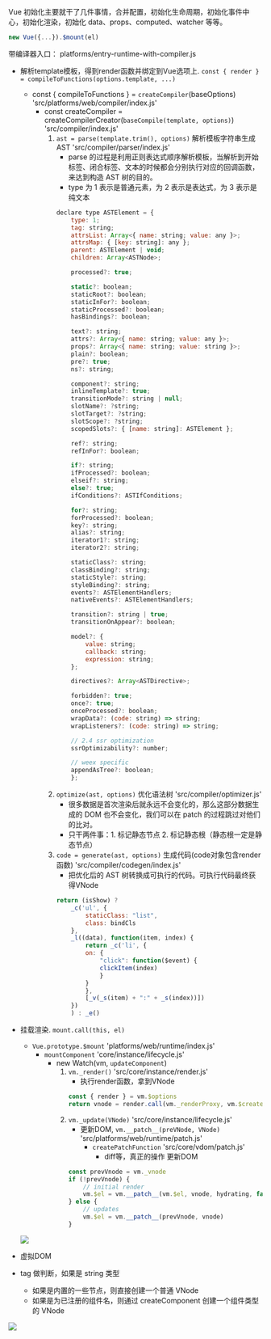 Vue 初始化主要就干了几件事情，合并配置，初始化生命周期，初始化事件中心，初始化渲染，初始化 data、props、computed、watcher 等等。

``` js
new Vue({...}).$mount(el)
```

带编译器入口： platforms/entry-runtime-with-compiler.js
* 解析template模板，得到render函数并绑定到Vue选项上. `const { render } = compileToFunctions(options.template, ...)` 
    * const { compileToFunctions } = `createCompiler`(baseOptions) 'src/platforms/web/compiler/index.js'
        * const createCompiler = createCompilerCreator(`baseCompile(template, options)`) 'src/compiler/index.js'
            1. `ast = parse(template.trim(), options)` 解析模板字符串生成 AST 'src/compiler/parser/index.js'
                * parse 的过程是利用正则表达式顺序解析模板，当解析到开始标签、闭合标签、文本的时候都会分别执行对应的回调函数，来达到构造 AST 树的目的。
                * type 为 1 表示是普通元素，为 2 表示是表达式，为 3 表示是纯文本
                ``` js
                declare type ASTElement = {
                    type: 1;
                    tag: string;
                    attrsList: Array<{ name: string; value: any }>;
                    attrsMap: { [key: string]: any };
                    parent: ASTElement | void;
                    children: Array<ASTNode>;

                    processed?: true;

                    static?: boolean;
                    staticRoot?: boolean;
                    staticInFor?: boolean;
                    staticProcessed?: boolean;
                    hasBindings?: boolean;

                    text?: string;
                    attrs?: Array<{ name: string; value: any }>;
                    props?: Array<{ name: string; value: string }>;
                    plain?: boolean;
                    pre?: true;
                    ns?: string;

                    component?: string;
                    inlineTemplate?: true;
                    transitionMode?: string | null;
                    slotName?: ?string;
                    slotTarget?: ?string;
                    slotScope?: ?string;
                    scopedSlots?: { [name: string]: ASTElement };

                    ref?: string;
                    refInFor?: boolean;

                    if?: string;
                    ifProcessed?: boolean;
                    elseif?: string;
                    else?: true;
                    ifConditions?: ASTIfConditions;

                    for?: string;
                    forProcessed?: boolean;
                    key?: string;
                    alias?: string;
                    iterator1?: string;
                    iterator2?: string;

                    staticClass?: string;
                    classBinding?: string;
                    staticStyle?: string;
                    styleBinding?: string;
                    events?: ASTElementHandlers;
                    nativeEvents?: ASTElementHandlers;

                    transition?: string | true;
                    transitionOnAppear?: boolean;

                    model?: {
                        value: string;
                        callback: string;
                        expression: string;
                    };

                    directives?: Array<ASTDirective>;

                    forbidden?: true;
                    once?: true;
                    onceProcessed?: boolean;
                    wrapData?: (code: string) => string;
                    wrapListeners?: (code: string) => string;

                    // 2.4 ssr optimization
                    ssrOptimizability?: number;

                    // weex specific
                    appendAsTree?: boolean;
                    };
                ```
            2. `optimize(ast, options)` 优化语法树 'src/compiler/optimizer.js'
                * 很多数据是首次渲染后就永远不会变化的，那么这部分数据生成的 DOM 也不会变化，我们可以在 patch 的过程跳过对他们的比对。
                * 只干两件事：1. 标记静态节点 2. 标记静态根（静态根一定是静态节点）
            3. `code = generate(ast, options)` 生成代码(code对象包含render函数) 'src/compiler/codegen/index.js'
                * 把优化后的 AST 树转换成可执行的代码。可执行代码最终获得VNode
                ``` js
                return (isShow) ?
                    _c('ul', {
                        staticClass: "list",
                        class: bindCls
                    },
                    _l((data), function(item, index) {
                        return _c('li', {
                        on: {
                            "click": function($event) {
                            clickItem(index)
                            }
                        }
                        },
                        [_v(_s(item) + ":" + _s(index))])
                    })
                    ) : _e()
                ```
* 挂载渲染. `mount.call(this, el)`
    * `Vue.prototype.$mount` 'platforms/web/runtime/index.js'
        * `mountComponent` 'core/instance/lifecycle.js'
            * new Watch(vm, `updateComponent`)
                1. `vm._render()` 'src/core/instance/render.js'
                    * 执行render函数，拿到VNode
                    ``` js
                    const { render } = vm.$options
                    return vnode = render.call(vm._renderProxy, vm.$createElement)
                    ```
                2. `vm._update(VNode)` 'src/core/instance/lifecycle.js'
                    * 更新DOM, `vm.__patch__(preVNode, VNode)` 'src/platforms/web/runtime/patch.js'
                        * `createPatchFunction` 'src/core/vdom/patch.js'
                            * diff等，真正的操作 更新DOM
                    ``` js
                    const prevVnode = vm._vnode
                    if (!prevVnode) {
                        // initial render
                        vm.$el = vm.__patch__(vm.$el, vnode, hydrating, false /* removeOnly */)
                    } else {
                        // updates
                        vm.$el = vm.__patch__(prevVnode, vnode)
                    }
                    ```
    ![](https://ustbhuangyi.github.io/vue-analysis/assets/new-vue.png)

* 虚拟DOM

* tag 做判断，如果是 string 类型
    * 如果是内置的一些节点，则直接创建一个普通 VNode
    * 如果是为已注册的组件名，则通过 createComponent 创建一个组件类型的 VNode

    
![](https://user-gold-cdn.xitu.io/2018/8/30/16586a0d1261a7b3?imageView2/0/w/1280/h/960/format/webp/ignore-error/1)
